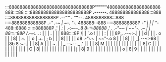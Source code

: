 :::8888888888888888888888888888888P""""""48888888888888888888888::::88
::::8888888888888888888888P   ____.------.____   488888888888888:::888
::::88888888888888888P __.--""    _._         ""--.__ 4888888888:::888
:::::888888888888P _.-"        .-~ | ~-.             "-._ 488888:::888
:::::888888888P _-"            |   |   |                 "-_ 488::8888
::::::888888P ,'               |  _:_  |                    .-:~--.._8
8:::::88888 ,'            .  .-"~~ | ~~"-.                .~  |      |
88:::::88P /_.-~:.   .   :   |     |     |       .        |   |      |
888::::8P /|    | `.o    !   |     |     |        :       |   |      |
8P_..--~:-.|    |  |    d    |     |     | .       o      |   |      |
8|      |  ~.   |  |    o    |  __.:.__  | ;       b      |   |      |
8|      |   |   |  |   d8  .-"~~   |   ~~"-.o       8     |   |      |
8|      |   |  _|.--~:-98  |       |       |8b      8.:~-.|   |      |
8|      A   | |      |  ~. |       |   _.-:~--._   .' |   |   |      |
8|      M   | |      |   | |       |  |   |     |  |  |   |   |      |
8|      C   | |      |   | |       |  |   |     |  |  |   |   O      |
8|      |   | |      |   | |       |  |   |     |  |  |   |   j      |
8|      9   | |      |   | |       |  |   |     |  |  |   |   o      |
8|      9   | |      |   | |       |  |   |     |  |  |   |   |      |
~~~~~~~~~~~~~~~~~~~~~~~~~~~~~~~~~~~~~~~~~~~~~~~~~~~~~~~~~~~~~~~~~~~~~~~

